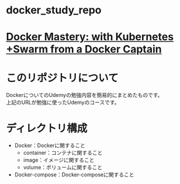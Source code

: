 # docker_study_repo

# [Docker Mastery: with Kubernetes +Swarm from a Docker Captain](https://www.udemy.com/course/docker-mastery/)

# このリポジトリについて
DockerについてのUdemyの勉強内容を簡易的にまとめたものです。<br>
上記のURLが勉強に使ったUdemyのコースです。

# ディレクトリ構成
- Docker：Dockerに関すること
  - container：コンテナに関すること
  - image：イメージに関すること
  - volume：ボリュームに関すること
- Docker-compose：Docker-composeに関すること
